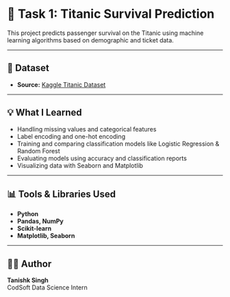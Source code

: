 # 🚢 Task 1: Titanic Survival Prediction  

This project predicts passenger survival on the Titanic using machine learning algorithms based on demographic and ticket data.

---

## 📂 Dataset

- **Source:** [Kaggle Titanic Dataset](https://www.kaggle.com/datasets/yasserh/titanic-dataset)

---

## 💡 What I Learned

- Handling missing values and categorical features
- Label encoding and one-hot encoding
- Training and comparing classification models like Logistic Regression & Random Forest
- Evaluating models using accuracy and classification reports
- Visualizing data with Seaborn and Matplotlib

---

## 📊 Tools & Libraries Used

- **Python**
- **Pandas, NumPy**
- **Scikit-learn**
- **Matplotlib, Seaborn**

---

## 👨‍💻 Author

**Tanishk Singh**  
CodSoft Data Science Intern
